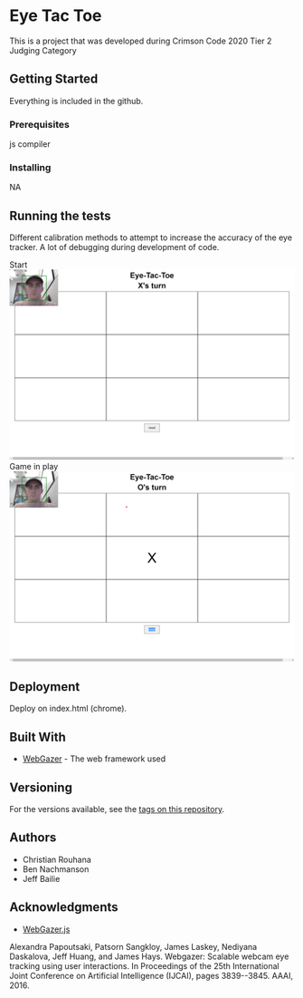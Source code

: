 # Eye Tac Toe
This is a project that was developed during Crimson Code 2020
Tier 2 Judging Category
## Getting Started

Everything is included in the github.

### Prerequisites

js compiler

### Installing

NA

## Running the tests

Different calibration methods to attempt to increase the accuracy of the eye tracker.
A lot of debugging during development of code.

Start
![](EyeTacToeDemo.PNG)
Game in play
![](EyeTacToeDemo2.PNG)



## Deployment

Deploy on index.html (chrome).

## Built With

* [WebGazer](https://webgazer.cs.brown.edu/) - The web framework used

## Versioning

For the versions available, see the [tags on this repository](https://webgazer.cs.brown.edu/). 

## Authors

* Christian Rouhana
* Ben Nachmanson
* Jeff Bailie

## Acknowledgments

* [WebGazer.js](https://webgazer.cs.brown.edu/)

Alexandra Papoutsaki, Patsorn Sangkloy, James Laskey, Nediyana Daskalova, Jeff Huang, and James Hays. Webgazer: Scalable webcam eye tracking using user interactions. In Proceedings of the 25th International Joint Conference on Artificial Intelligence (IJCAI), pages 3839--3845. AAAI, 2016.
